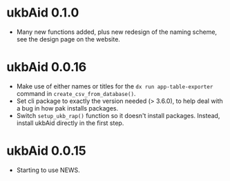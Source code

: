 # ukbAid 0.1.0

-   Many new functions added, plus new redesign of the naming scheme,
    see the design page on the website.

# ukbAid 0.0.16

-   Make use of either names or titles for the
    `dx run app-table-exporter` command in `create_csv_from_database()`.
-   Set cli package to exactly the version needed (\> 3.6.0), to help
    deal with a bug in how pak installs packages.
-   Switch `setup_ukb_rap()` function so it doesn't install packages.
    Instead, install ukbAid directly in the first step.

# ukbAid 0.0.15

-   Starting to use NEWS.

